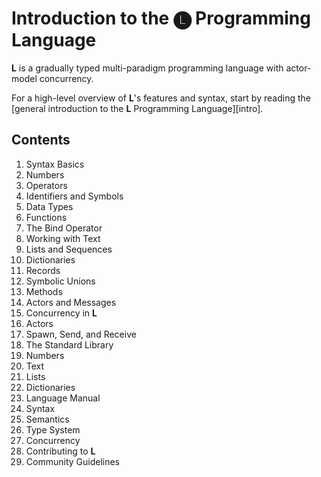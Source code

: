 # Introduction to the 🅛 Programming Language

__L__ is a gradually typed multi-paradigm programming language with actor-model
concurrency.

For a high-level overview of __L__'s features and syntax,
start by reading the [general introduction to the __L__ Programming Language][intro].

## Contents

1. Syntax Basics
  1. Numbers
  1. Operators
  1. Identifiers and Symbols
  1. Data Types
  1. Functions
  1. The Bind Operator
  1. Working with Text
  1. Lists and Sequences
  1. Dictionaries
  1. Records
  1. Symbolic Unions
  1. Methods
  1. Actors and Messages
1. Concurrency in __L__
  1. Actors
  1. Spawn, Send, and Receive
1. The Standard Library
  1. Numbers
  1. Text
  1. Lists
  1. Dictionaries
1. Language Manual
  1. Syntax
  1. Semantics
  1. Type System
  1. Concurrency
1. Contributing to __L__
1. Community Guidelines


